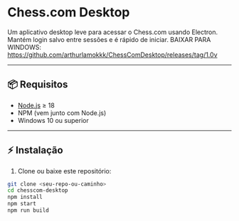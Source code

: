 # Chess.com Desktop

Um aplicativo desktop leve para acessar o Chess.com usando Electron. Mantém login salvo entre sessões e é rápido de iniciar.
BAIXAR PARA WINDOWS: https://github.com/arthurlamokkk/ChessComDesktop/releases/tag/1.0v

---

## 📦 Requisitos

- [Node.js](https://nodejs.org/) ≥ 18  
- NPM (vem junto com Node.js)  
- Windows 10 ou superior

---

## ⚡ Instalação

1. Clone ou baixe este repositório:

```bash
git clone <seu-repo-ou-caminho>
cd chesscom-desktop
npm install
npm start
npm run build
